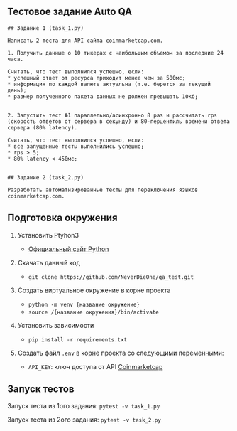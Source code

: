 ## Тестовое задание Auto QA

```text
## Задание 1 (task_1.py)

Написать 2 теста для API сайта coinmarketcap.com.

1. Получить данные о 10 тикерах с наибольшим объемом за последние 24 часа.

Считать, что тест выполнился успешно, если:
* успешный ответ от ресурса приходит менее чем за 500мс;
* информация по каждой валюте актуальна (т.е. берется за текущий день);
* размер полученного пакета данных не должен превышать 10кб;


2. Запустить тест №1 параллельно/асинхронно 8 раз и рассчитать rps (скорость ответов от сервера в секунду) и 80-перцентиль времени ответа сервера (80% latency).

Считать, что тест выполнился успешно, если:
* все запущенные тесты выполнились успешно;
* rps > 5;
* 80% latency < 450мс;


## Задание 2 (task_2.py)

Разработать автоматизированные тесты для переключения языков coinmarketcap.com.
```

## Подготовка окружения

1. Установить Ptyhon3
    * [Официальный сайт Python](https://www.python.org/)

2. Скачать данный код
    * `git clone https://github.com/NeverDieOne/qa_test.git`
    
3. Создать виртуальное окружение в корне проекта
    * `python -m venv {название окружение}`
    * `source /{название окружения}/bin/activate`
    
4. Установить зависимости
    * `pip install -r requirements.txt`
    
5. Создать файл `.env` в корне проекта со следующими переменными:
    * `API_KEY`: ключ доступа от API [Coinmarketcap](https://coinmarketcap.com/api/)
    
## Запуск тестов

Запуск теста из 1ого задания: 
`pytest -v task_1.py`

Запуск теста из 2ого задания: 
`pytest -v task_2.py`
